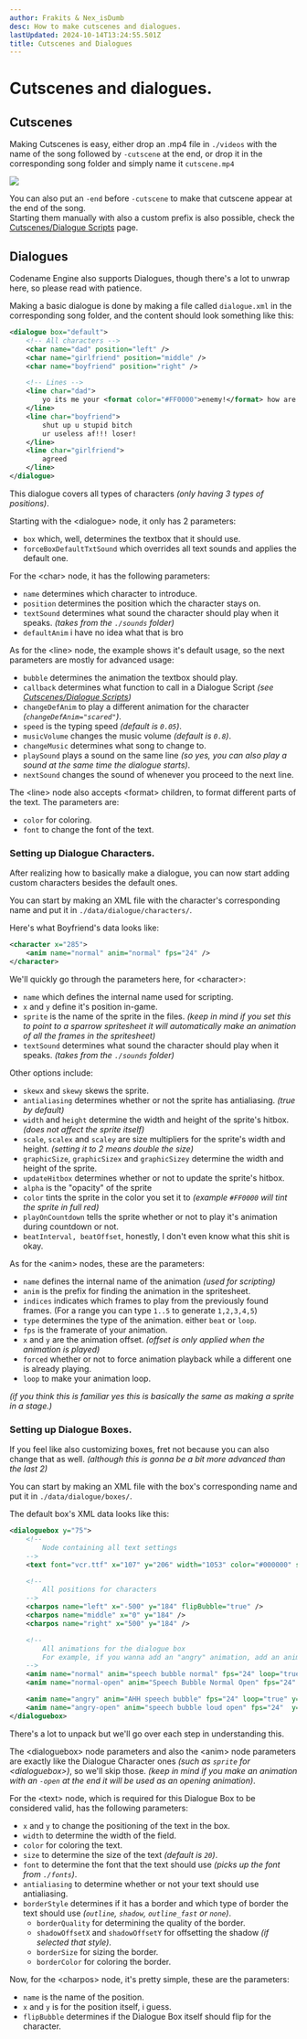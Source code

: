 ```yaml
---
author: Frakits & Nex_isDumb
desc: How to make cutscenes and dialogues.
lastUpdated: 2024-10-14T13:24:55.501Z
title: Cutscenes and Dialogues
---
```

# Cutscenes and dialogues.

## <h2 id="cutscenes">Cutscenes</h2>

Making Cutscenes is easy, either drop an .mp4 file in ``./videos`` with the name of the song followed by `-cutscene` at the end, or drop it in the corresponding song folder and simply name it ``cutscene.mp4``

<img src="./Cutscenes or Dialogues.png"/>

You can also put an ``-end`` before ``-cutscene`` to make that cutscene appear at the end of the song.<br>
Starting them manually with also a custom prefix is also possible, check the <a href="./scripting/playstate-scripts/cutscenes-dialogue-scripts.md">Cutscenes/Dialogue Scripts</a> page.

## <h2 id="dialogues">Dialogues</h2>

Codename Engine also supports Dialogues, though there's a lot to unwrap here, so please read with patience.

Making a basic dialogue is done by making a file called ``dialogue.xml`` in the corresponding song folder, and the content should look something like this:
```xml
<dialogue box="default">
	<!-- All characters -->
	<char name="dad" position="left" />
	<char name="girlfriend" position="middle" />
	<char name="boyfriend" position="right" />

	<!-- Lines -->
	<line char="dad">
		yo its me your <format color="#FF0000">enemy!</format> how are you
	</line>
	<line char="boyfriend">
		shut up u stupid bitch
		ur useless af!!! loser!
	</line>
	<line char="girlfriend">
		agreed
	</line>
</dialogue>
```

This dialogue covers all types of characters *(only having 3 types of positions)*.

Starting with the <syntax lang="xml">&lt;dialogue&gt;</syntax> node, it only has 2 parameters:
- ``box`` which, well, determines the textbox that it should use.
- ``forceBoxDefaultTxtSound`` which overrides all text sounds and applies the default one.

For the <syntax lang="xml">&lt;char&gt;</syntax> node, it has the following parameters:
- ``name`` determines which character to introduce.
- ``position`` determines the position which the character stays on.
- ``textSound`` determines what sound the character should play when it speaks. *(takes from the ``./sounds`` folder)*
- ``defaultAnim`` i have no idea what that is bro

As for the <syntax lang="xml">&lt;line&gt;</syntax> node, the example shows it's default usage, so the next parameters are mostly for advanced usage:
- ``bubble`` determines the animation the textbox should play.
- ``callback`` determines what function to call in a Dialogue Script *(see <a href="./scripting/playstate-scripts/cutscenes-dialogue-scripts.md">Cutscenes/Dialogue Scripts</a>)*
- ``changeDefAnim`` to play a different animation for the character *(<code class="inline-syntax"><span class="hljs-attr">changeDefAnim</span>=<span class="hljs-string">"scared"</span></code>)*.
- ``speed`` is the typing speed *(default is <code class="hljs-string">0.05</code>)*.
- ``musicVolume`` changes the music volume *(default is <code class="hljs-string">0.8</code>)*.
- ``changeMusic`` determines what song to change to.
- ``playSound`` plays a sound on the same line *(so yes, you can also play a sound at the same time the dialogue starts)*.
- ``nextSound`` changes the sound of whenever you proceed to the next line.

The <syntax lang="xml">&lt;line&gt;</syntax> node also accepts <syntax lang="xml">&lt;format&gt;</syntax> children, to format different parts of the text. The parameters are:
- ``color`` for coloring.
- ``font`` to change the font of the text.

### Setting up Dialogue Characters.

After realizing how to basically make a dialogue, you can now start adding custom characters besides the default ones.

You can start by making an XML file with the character's corresponding name and put it in ``./data/dialogue/characters/``.

Here's what Boyfriend's data looks like:
```xml
<character x="285">
	<anim name="normal" anim="normal" fps="24" />
</character>
```

We'll quickly go through the parameters here, for <syntax lang="xml">&lt;character&gt;</syntax>:
- ``name`` which defines the internal name used for scripting.
- ``x`` and ``y`` define it's position in-game.
- ``sprite`` is the name of the sprite in the files. *(keep in mind if you set this to point to a sparrow spritesheet it will automatically make an animation of all the frames in the spritesheet)*
- ``textSound`` determines what sound the character should play when it speaks. *(takes from the ``./sounds`` folder)*

Other options include:
- ``skewx`` and ``skewy`` skews the sprite.
- ``antialiasing`` determines whether or not the sprite has antialiasing. *(true by default)*
- ``width`` and ``height`` determine the width and height of the sprite's hitbox. *(does not affect the sprite itself)*
- ``scale``, ``scalex`` and ``scaley`` are size multipliers for the sprite's width and height. *(setting it to 2 means double the size)*
- ``graphicSize``, ``graphicSizex`` and ``graphicSizey`` determine the width and height of the sprite.
- ``updateHitbox`` determines whether or not to update the sprite's hitbox.
- ``alpha`` is the "opacity" of the sprite
- ``color`` tints the sprite in the color you set it to *(example <code class="hljs-string">#FF0000</code> will tint the sprite in full red)*
- ``playOnCountdown`` tells the sprite whether or not to play it's animation during countdown or not.
- ``beatInterval, beatOffset``, honestly, I don't even know what this shit is okay.

As for the <syntax lang="xml">&lt;anim&gt;</syntax> nodes, these are the parameters:
- ``name`` defines the internal name of the animation *(used for scripting)*
- ``anim`` is the prefix for finding the animation in the spritesheet.
- ``indices`` indicates which frames to play from the previously found frames. (For a range you can type <code class="hljs-string">1..5</code> to generate <code class="hljs-string">1,2,3,4,5</code>)
- ``type`` determines the type of the animation. either <code class="hljs-string">beat</code> or <code class="hljs-string">loop</code>.
- ``fps`` is the framerate of your animation.
- ``x`` and ``y`` are the animation offset. *(offset is only applied when the animation is played)*
- ``forced`` whether or not to force animation playback while a different one is already playing.
- ``loop`` to make your animation loop.

*(if you think this is familiar yes this is basically the same as making a sprite in a stage.)*

### Setting up Dialogue Boxes.

If you feel like also customizing boxes, fret not because you can also change that as well. *(although this is gonna be a bit more advanced than the last 2)*

You can start by making an XML file with the box's corresponding name and put it in ``./data/dialogue/boxes/``.

The default box's XML data looks like this:
```xml
<dialoguebox y="75">
	<!--
		Node containing all text settings
	-->
	<text font="vcr.ttf" x="107" y="206" width="1053" color="#000000" size="40"/>

	<!--
		All positions for characters
	-->
	<charpos name="left" x="-500" y="184" flipBubble="true" />
	<charpos name="middle" x="0" y="184" />
	<charpos name="right" x="500" y="184" />

	<!--
		All animations for the dialogue box
		For example, if you wanna add an "angry" animation, add an animation named "angry" (box idle), and "angry-open" (not needed, for box apparition)
	-->
	<anim name="normal" anim="speech bubble normal" fps="24" loop="true" x="-30"/>
	<anim name="normal-open" anim="Speech Bubble Normal Open" fps="24" />

	<anim name="angry" anim="AHH speech bubble" fps="24" loop="true" y="60"/>
	<anim name="angry-open" anim="speech bubble loud open" fps="24"  y="60"/>
</dialoguebox>
```

There's a lot to unpack but we'll go over each step in understanding this.

The <syntax lang="xml">&lt;dialoguebox&gt;</syntax> node parameters and also the <syntax lang="xml">&lt;anim&gt;</syntax> node parameters are exactly like the Dialogue Character ones *(such as ``sprite`` for <syntax lang="xml">&lt;dialoguebox&gt;</syntax>)*, so we'll skip those. *(keep in mind if you make an animation with an <code class="hljs-string">-open</code> at the end it will be used as an opening animation)*.

For the <syntax lang="xml">&lt;text&gt;</syntax> node, which is required for this Dialogue Box to be considered valid, has the following parameters:
- ``x`` and ``y`` to change the positioning of the text in the box.
- ``width`` to determine the width of the field.
- ``color`` for coloring the text.
- ``size`` to determine the size of the text *(default is <code class="hljs-string">20</code>)*.
- ``font`` to determine the font that the text should use *(picks up the font from ``./fonts``)*.
- ``antialiasing`` to determine whether or not your text should use antialiasing.
- ``borderStyle`` determines if it has a border and which type of border the text should use *(<code class="hljs-string">outline</code>, <code class="hljs-string">shadow</code>, <code class="hljs-string">outline_fast</code> or <code class="hljs-string">none</code>)*.
    - ``borderQuality`` for determining the quality of the border.
    - ``shadowOffsetX`` and ``shadowOffsetY`` for offsetting the shadow *(if selected that style)*.
    - ``borderSize`` for sizing the border.
    - ``borderColor`` for coloring the border.

Now, for the <syntax lang="xml">&lt;charpos&gt;</syntax> node, it's pretty simple, these are the parameters:
- ``name`` is the name of the position.
- ``x`` and ``y`` is for the position itself, i guess.
- ``flipBubble`` determines if the Dialogue Box itself should flip for the character.